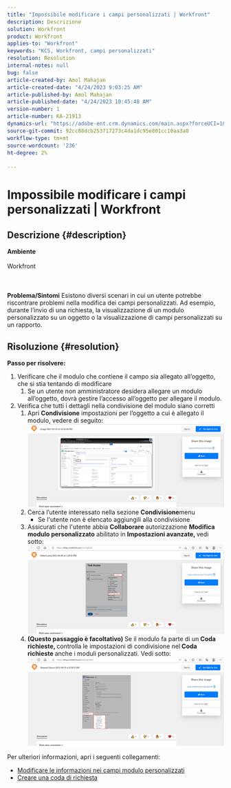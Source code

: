 ```yaml
---
title: "Impossibile modificare i campi personalizzati | Workfront"
description: Descrizione
solution: Workfront
product: Workfront
applies-to: "Workfront"
keywords: "KCS, Workfront, campi personalizzati"
resolution: Resolution
internal-notes: null
bug: false
article-created-by: Amol Mahajan
article-created-date: "4/24/2023 9:03:25 AM"
article-published-by: Amol Mahajan
article-published-date: "4/24/2023 10:45:48 AM"
version-number: 1
article-number: KA-21913
dynamics-url: "https://adobe-ent.crm.dynamics.com/main.aspx?forceUCI=1&pagetype=entityrecord&etn=knowledgearticle&id=45df11d9-7ee2-ed11-a7c7-6045bd006c82"
source-git-commit: 92cc88dcb253717273c4da1dc95e801cc10aa3a0
workflow-type: tm+mt
source-wordcount: '236'
ht-degree: 2%

---
```


# Impossibile modificare i campi personalizzati | Workfront

## Descrizione {#description}

<b>Ambiente</b><br><br>Workfront<br><br> <br><br><b>Problema/Sintomi</b>
Esistono diversi scenari in cui un utente potrebbe riscontrare problemi nella modifica dei campi personalizzati. Ad esempio, durante l’invio di una richiesta, la visualizzazione di un modulo personalizzato su un oggetto o la visualizzazione di campi personalizzati su un rapporto.


## Risoluzione {#resolution}

<b>Passo per risolvere:</b>
1. Verificare che il modulo che contiene il campo sia allegato all’oggetto, che si stia tentando di modificare
   1. Se un utente non amministratore desidera allegare un modulo all’oggetto, dovrà gestire l’accesso all’oggetto per allegare il modulo.
2. Verifica che tutti i dettagli nella condivisione del modulo siano corretti
   1. Apri <b>Condivisione</b> impostazioni per l’oggetto a cui è allegato il modulo, vedere di seguito:![](assets/df8c14bb-8be2-ed11-a7c7-6045bd006c82.png)
   2. Cerca l’utente interessato nella sezione <b>Condivisione</b>menu
      - Se l&#39;utente non è elencato aggiungili alla condivisione
   3. Assicurati che l&#39;utente abbia <b>Collaborare</b> autorizzazione <b>Modifica modulo personalizzato</b> abilitato in <b>Impostazioni avanzate, </b>vedi sotto:![](assets/e0da3f1c-8ce2-ed11-a7c7-6045bd006c82.png)
   4. <b>(Questo passaggio è facoltativo) </b>Se il modulo fa parte di un<b> Coda richieste, </b>controlla le impostazioni di condivisione nel<b> Coda richieste </b>anche i moduli personalizzati. Vedi sotto:![](assets/47992451-8ce2-ed11-a7c7-6045bd006c82.png)




Per ulteriori informazioni, apri i seguenti collegamenti:

- [Modificare le informazioni nei campi modulo personalizzati](https://experienceleague.adobe.com/docs/workfront/using/basics/work-with-custom-forms/edit-custom-forms.html?lang=en)
- [Creare una coda di richiesta](https://experienceleague.adobe.com/docs/workfront/using/manage-work/requests/create-and-manage-request-queues/create-request-queue.html?lang=en)

